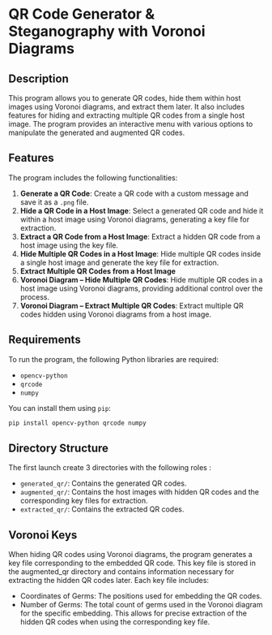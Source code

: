 # QR Code Generator & Steganography with Voronoi Diagrams

## Description

This program allows you to generate QR codes, hide them within host images using Voronoi diagrams, and extract them later. It also includes features for hiding and extracting multiple QR codes from a single host image. The program provides an interactive menu with various options to manipulate the generated and augmented QR codes.

## Features

The program includes the following functionalities:

1. **Generate a QR Code**: Create a QR code with a custom message and save it as a `.png` file.
2. **Hide a QR Code in a Host Image**: Select a generated QR code and hide it within a host image using Voronoi diagrams, generating a key file for extraction.
4. **Extract a QR Code from a Host Image**: Extract a hidden QR code from a host image using the key file.
5. **Hide Multiple QR Codes in a Host Image**: Hide multiple QR codes inside a single host image and generate the key file for extraction.
6. **Extract Multiple QR Codes from a Host Image**
7. **Voronoi Diagram – Hide Multiple QR Codes**: Hide multiple QR codes in a host image using Voronoi diagrams, providing additional control over the process.
8. **Voronoi Diagram – Extract Multiple QR Codes**: Extract multiple QR codes hidden using Voronoi diagrams from a host image.

## Requirements

To run the program, the following Python libraries are required:

- `opencv-python`
- `qrcode`
- `numpy`

You can install them using `pip`:

```bash
pip install opencv-python qrcode numpy
```
## Directory Structure

The first launch create 3 directories with the following roles :

- `generated_qr/`: Contains the generated QR codes.
- `augmented_qr/`: Contains the host images with hidden QR codes and the corresponding key files for extraction.
- `extracted_qr/`: Contains the extracted QR codes.

## Voronoi Keys

When hiding QR codes using Voronoi diagrams, the program generates a key file corresponding to the embedded QR code. This key file is stored in the augmented_qr directory and contains information necessary for extracting the hidden QR codes later. Each key file includes:

- Coordinates of Germs: The positions used for embedding the QR codes.
- Number of Germs: The total count of germs used in the Voronoi diagram for the specific embedding.
This allows for precise extraction of the hidden QR codes when using the corresponding key file.
